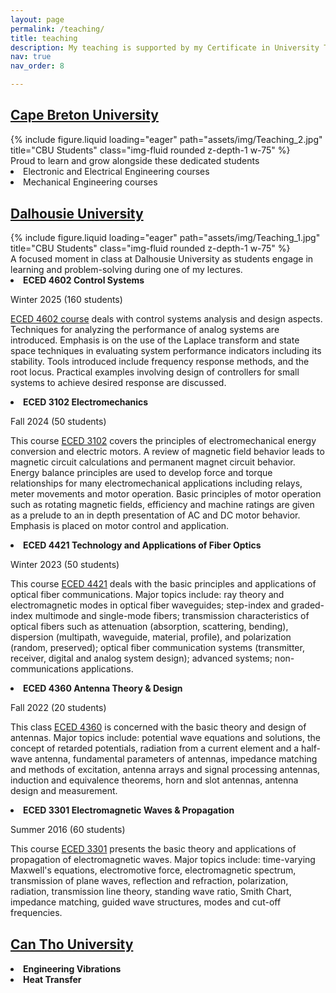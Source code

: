 ```yaml
---
layout: page
permalink: /teaching/
title: teaching
description: My teaching is supported by my Certificate in University Teaching and Learning from Dalhousie University, along with my research and industry experience. I emphasize hands-on learning, helping students apply knowledge to real-world problems. Through teamwork and group presentations, I encourage critical thinking, problem-solving, and lifelong learning. My background in mechanical and optoelectronic design allows me to bridge theory and practice, giving students relevant industry expertise. I value diversity and inclusivity, ensuring all students feel supported. By connecting ideas from different subjects, I help students develop essential skills for their future careers.
nav: true
nav_order: 8

---
```

<h2><a href="https://www.cbu.ca/">Cape Breton University</a></h2>
<div class="row justify-content-center">
    <div class="col-sm mt-3 mt-md-0 text-center">
        {% include figure.liquid loading="eager" path="assets/img/Teaching_2.jpg" title="CBU Students" class="img-fluid rounded z-depth-1 w-75" %}
    </div>
</div>
<div class="caption text-center mt-2">
    Proud to learn and grow alongside these dedicated students
</div>

<li> Electronic and Electrical Engineering courses</li>
<li> Mechanical Engineering courses</li>

<h2 style="margin-top: 30px;"><a href="https://www.dal.ca/faculty/engineering/electrical.html">Dalhousie University </a></h2>

<div class="row justify-content-center">
    <div class="col-sm mt-3 mt-md-0 text-center">
        {% include figure.liquid loading="eager" path="assets/img/Teaching_1.jpg" title="CBU Students" class="img-fluid rounded z-depth-1 w-75" %}
    </div>
</div>
<div class="caption text-center mt-2">
    A focused moment in class at Dalhousie University as students engage in learning and problem-solving during one of my lectures.
</div>

<li> <strong> ECED 4602 Control Systems </strong> </li>
<p> Winter 2025 (160 students) <p>
<p> <a href="https://academiccalendar.dal.ca/Catalog/ViewCatalog.aspx?pageid=viewcatalog&topicgroupid=37058&entitytype=CID&entitycode=ECED+4602">ECED 4602 course</a> deals with control systems analysis and design aspects. Techniques for analyzing the performance of analog systems are introduced. Emphasis is on the use of the Laplace transform and state space techniques in evaluating system performance indicators including its stability. Tools introduced include frequency response methods, and the root locus. Practical examples involving design of controllers for small systems to achieve desired response are discussed.<p>

<li> <strong> ECED 3102 Electromechanics </strong> </li>
<p> Fall 2024 (50 students) </p>
<p> This course <a href="https://academiccalendar.dal.ca/Catalog/ViewCatalog.aspx?pageid=viewcatalog&topicgroupid=37057&entitytype=CID&entitycode=ECED+3102">ECED 3102</a> covers the principles of electromechanical energy conversion and electric motors. A review of magnetic field behavior leads to magnetic circuit calculations and permanent magnet circuit behavior. Energy balance principles are used to develop force and torque relationships for many electromechanical applications including relays, meter movements and motor operation. Basic principles of motor operation such as rotating magnetic fields, efficiency and machine ratings are given as a prelude to an in depth presentation of AC and DC motor behavior. Emphasis is placed on motor control and application.</p>

<li> <strong> ECED 4421   Technology and Applications of Fiber Optics </strong> </li>
<p> Winter 2023 (50 students) </p>
<p> This course <a href="https://academiccalendar.dal.ca/Catalog/ViewCatalog.aspx?pageid=viewcatalog&topicgroupid=39480&entitytype=CID&entitycode=ECED+4421">ECED 4421</a> deals with the basic principles and applications of optical fiber communications. Major topics include: ray theory and electromagnetic modes in optical fiber waveguides; step-index and graded-index multimode and single-mode fibers; transmission characteristics of optical fibers such as attenuation (absorption, scattering, bending), dispersion (multipath, waveguide, material, profile), and polarization (random, preserved); optical fiber communication systems (transmitter, receiver, digital and analog system design); advanced systems; non-communications applications.</p>

<li> <strong> ECED 4360   Antenna Theory & Design </strong> </li>
<p> Fall 2022 (20 students) </p>
<p> This class <a href="https://academiccalendar.dal.ca/Catalog/ViewCatalog.aspx?pageid=viewcatalog&entitytype=CID&entitycode=ECED+4360">ECED 4360</a> is concerned with the basic theory and design of antennas. Major topics include: potential wave equations and solutions, the concept of retarded potentials, radiation from a current element and a half-wave antenna, fundamental parameters of antennas, impedance matching and methods of excitation, antenna arrays and signal processing antennas, induction and equivalence theorems, horn and slot antennas, antenna design and measurement.</p>

<li> <strong> ECED 3301   Electromagnetic Waves & Propagation </strong> </li>
<p> Summer 2016 (60 students) </p>
<p> This course <a href="https://academiccalendar.dal.ca/Catalog/ViewCatalog.aspx?pageid=viewcatalog&entitytype=CID&entitycode=ECED+3301">ECED 3301</a> presents the basic theory and applications of propagation of electromagnetic waves. Major topics include: time-varying Maxwell's equations, electromotive force, electromagnetic spectrum, transmission of plane waves, reflection and refraction, polarization, radiation, transmission line theory, standing wave ratio, Smith Chart, impedance matching, guided wave structures, modes and cut-off frequencies.</p>

<h2 style="margin-top: 30px;"><a href="https://www.ctu.edu.vn/">Can Tho University</a></h2>
<li> <strong> Engineering Vibrations</strong> </li>
<li> <strong> Heat Transfer</strong> </li>

